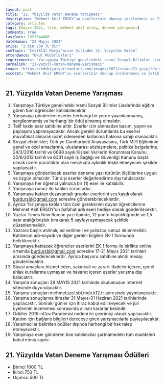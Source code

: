 ```yaml
---
layout: post
title: "21. Yüzyılda Vatan Deneme Yarışması"
description: "Mehmet Akif ERSOY’un eserlerinin okunup incelenmesi ve İstiklâl Marşı yorumlanarak 21. Yüzyıl Türkiye’si ile ilgili deneme yazılması"
category: articles
tags: [mayıs 2021, lise, mehmet akif ersoy, deneme yarışması]
comments: true
lastDate: 1621544400    
dateHuman: "21 Mayıs 2021"
price: "2 Bin 250 TL'dir"
comTopic: "İstiklâl Marşı’mızın Dilinden 21. Yüzyılda Vatan"
attendance: "Okul Müdürlükleri"
requirements: "Yarışmaya Türkiye genelindeki resmi Sosyal Bilimler Liselerinde eğitim gören tüm öğrenciler katılabilecektir."
permalink: "21-yuzyil-vatan-deneme-yarismasi"
image: "https://edebiyatyarismalari.com/images/2021/nisan/21-yuzyilda-vatan-deneme-yarismasi.jpg"
excerpt: "Mehmet Akif ERSOY’un eserlerinin okunup incelenmesi ve İstiklâl Marşı yorumlanarak 21. Yüzyıl Türkiye’si ile ilgili deneme yazılması"
---
```


## 21. Yüzyılda Vatan Deneme Yarışması
1. Yarışmaya Türkiye genelindeki resmi Sosyal Bilimler Liselerinde eğitim gören tüm öğrenciler katılabilecektir.
2. Yarışmaya gönderilen eserler herhangi bir yerde yayımlanmamış, sergilenmemiş ve herhangi bir ödül almamış olmalıdır.
3. Telif hakkı eser sahibine aittir. Eserler izin alınmadan basım, yayım ve paylaşımı yapılmayacaktır. Ancak gerekli durumlarda bu eserler muvafakat alınarak ücret ödemeden kullanma hakkına sahip olunacaktır.
4. Sosyal etkinlikler; Türkiye Cumhuriyeti Anayasasına, Türk Millî Eğitiminin genel ve özel amaçlarına, uluslararası sözleşmelere, politika belgelerine, 24/3/2016 tarihli ve 6698 sayılı Kişisel Verilerin Korunması Kanunu, 20/6/2012 tarihli ve 6331 sayılı İş Sağlığı ve Güvenliği Kanunu başta olmak üzere yürürlükte olan mevzuata aykırılık teşkil etmeyecek şekilde yapılacaktır.
5. Yarışmaya gönderilecek eserler deneme yazı türünün ölçütlerine uygun ve özgün olmalıdır. Tür dışı eserler değerlendirme dışı tutulacaktır.
6. Yarışmaya her öğrenci yalnızca bir (1) eser ile katılabilir.
7. Yarışmaya rumuz ile katılım zorunludur.
8. Yarışmaya katılan dezavantajlı gruplar eserlerini ses kaydı olarak burdursbl@gmail.com adresine gönderebileceklerdir.
9. Ayrıca Yarışmaya katılan tüm özel gereksinim duyan öğrencilerine Mehmet Akif ERSOY’un Safahat adlı eseri hediye olarak gönderilecektir.
10. Yazılar Times New Roman yazı tipinde, 12 punto büyüklüğünde ve 1,5 satır aralığı boşluk bırakarak 5 sayfayı aşmayacak şekilde düzenlenmelidir.
11. Yazılara başlık atılmalı, ad verilmeli ve yalnızca rumuz eklenmelidir. Katılımcın adı–soyadı ve diğer gerekli bilgileri EK-1 formunda belirtilecektir.
12. Yarışmaya katılacak öğrenciler eserlerini EK-1 formu ile birlikte online ortamda burdursbl@gmail.com adresine 17-21 Mayıs 2021 tarihleri arasında göndereceklerdir. Ayrıca başvuru sahibine alındı mesajı gönderilecektir.
13. Siyasi amaçlara hizmet eden, sakıncalı ve zararlı ifadeler içeren, genel ahlak kurallarına uymayan ve hakaret içeren eserler yarışma dışı kalacaktır.
14. Yarışma sonuçları 28 MAYIS 2021 tarihinde okulumuzun internet sitesinde duyurulacaktır.
15. Yarışma sonuçları mehmetuzal.sbl.meb.k12.tr adresinde yayınlanacaktır.
16. Yarışma sonuçlarına itirazlar 31 Mayıs-01 Haziran 2021 tarihlerinde yapılacaktır. Sonraki günler için itiraz kabul edilmeyecek ve jüri üyelerinin incelemesi sonrasında alınan kararlar kesindir.
17. Ödüller 2019-nCov Pandemisi nedeni ile çevrimiçi olarak yapılacaktır. Katılım için bağlantı bilgileri dereceye giren yarışmacılarla paylaşılacaktır.
18. Yarışmacılar belirtilen ödüller dışında herhangi bir hak talep etmeyecektir.
19. Yarışmaya eser gönderen tüm katılımcılar şartnamedeki tüm maddeleri kabul etmiş sayılır.

## 21. Yüzyılda Vatan Deneme Yarışması Ödülleri
- Birinci 1000 TL
- İkinci 750 TL
- Üçüncü 500 TL